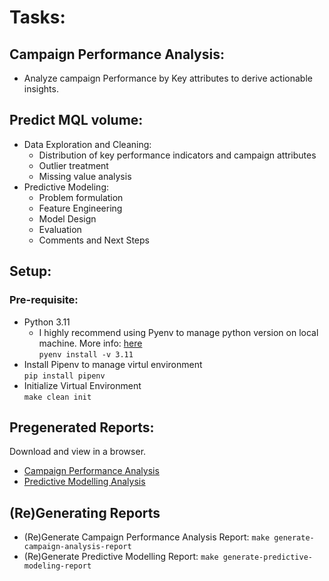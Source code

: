 # Tasks:

## Campaign Performance Analysis:
* Analyze campaign Performance by Key attributes to derive actionable insights.

## Predict MQL volume:
* Data Exploration and Cleaning:
    * Distribution of key performance indicators and campaign attributes
    * Outlier treatment
    * Missing value analysis
* Predictive Modeling:
   * Problem formulation
   * Feature Engineering
   * Model Design
   * Evaluation
   * Comments and Next Steps
 

## Setup:

### Pre-requisite:
* Python 3.11 <br>
  * I highly recommend using Pyenv to manage python version on local machine. More info: [here](https://pypi.org/project/pyenv/) <br>
```pyenv install -v 3.11```
* Install Pipenv to manage virtul environment <br>
```pip install pipenv```
* Initialize Virtual Environment <br>
```make clean init```

## Pregenerated Reports:
 Download and view in a browser.  
* [Campaign Performance Analysis](https://github.com/jadhavpritish/meta_assessment/blob/main/campaign_analysis.html)
* [Predictive Modelling Analysis](https://github.com/jadhavpritish/meta_assessment/blob/main/predictive_modeling.html)


## (Re)Generating Reports

* (Re)Generate Campaign Performance Analysis Report:
```make generate-campaign-analysis-report```
* (Re)Generate Predictive Modelling Report:
```make generate-predictive-modeling-report```
